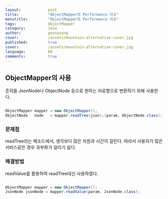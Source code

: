 ```yaml
---
layout:            post
title:             "ObjectMapper의 Performance 이슈"
menutitle:         "ObjectMapper의 Performance 이슈"
tags:              ObjectMapper
category:          Java
author:            geunyoung
cover:             /assets/mountain-alternative-cover.jpg
published:         true
cover:             /assets/mountain-alternative-cover.jpg
language:          KO
comments:          true
---
```


## ObjectMapper의 사용

흔히들 JsonNode나 ObjectNode 등으로 원하는 자료형으로 변환하기 위해 사용한다.

```java

ObjectMapper mapper = new ObjectMapper(); 
ObjectNode   node   = mapper.readTree(json);(param, ObjectNode.class);

```


### 문제점

readTree라는 메소드에서, 생각보다 많은 자원과 시간이 걸린다. 따라서 사용자가 많은 서비스같은 경우 과부화가 걸리기 쉽다.


### 해결방법

readValue를 활용하여 readTree대신 사용하였다. 

```java

ObjectMapper mapper = new ObjectMapper();
JsonNode jsonNode = mapper.readValue(param, JsonNode.class);
    
 ```


